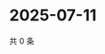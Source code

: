 # 2025-07-11

共 0 条

<!-- BEGIN ZHIHUQUESTIONS -->
<!-- 最后更新时间 Fri Jul 11 2025 05:11:59 GMT+0800 (China Standard Time) -->

<!-- END ZHIHUQUESTIONS -->
